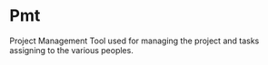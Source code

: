 # Pmt
Project Management Tool used for managing the project and tasks assigning to the various peoples.
